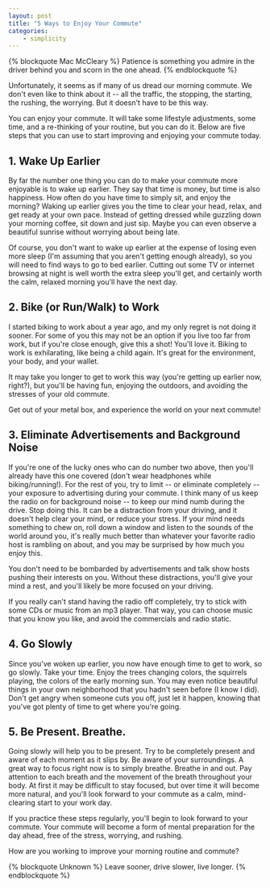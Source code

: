 ```yaml
---
layout: post
title: "5 Ways to Enjoy Your Commute"
categories:
    - simplicity
---
```

{% blockquote Mac McCleary %}
Patience is something you admire in the driver behind you and scorn in the
one ahead.
{% endblockquote %}

Unfortunately, it seems as if many of us dread our morning commute. We don't
even like to think about it -- all the traffic, the stopping, the starting,
the rushing, the worrying. But it doesn't have to be this way.

You can enjoy your commute. It will take some lifestyle adjustments, some
time, and a re-thinking of your routine, but you can do it. Below are five
steps that you can use to start improving and enjoying your commute today.

## 1. Wake Up Earlier

By far the number one thing you can do to make your commute more enjoyable
is to wake up earlier. They say that time is money, but time is also
happiness. How often do you have time to simply sit, and enjoy the morning?
Waking up earlier gives you the time to clear your head, relax, and get
ready at your own pace. Instead of getting dressed while guzzling down your
morning coffee, sit down and just sip. Maybe you can even observe a
beautiful sunrise without worrying about being late.

Of course, you don't want to wake up earlier at the expense of losing even
more sleep (I'm assuming that you aren't getting enough already), so you
will need to find ways to go to bed earlier. Cutting out some TV or internet
browsing at night is well worth the extra sleep you'll get, and certainly
worth the calm, relaxed morning you'll have the next day.

## 2. Bike (or Run/Walk) to Work

I started biking to work about a year ago, and my only regret is not doing
it sooner. For some of you this may not be an option if you live too far
from work, but if you're close enough, give this a shot! You'll love it.
Biking to work is exhilarating, like being a child again. It's great for the
environment, your body, and your wallet.

It may take you longer to get to work this way (you're getting up earlier
now, right?), but you'll be having fun, enjoying the outdoors, and avoiding
the stresses of your old commute.

Get out of your metal box, and experience the world on your next commute!

## 3. Eliminate Advertisements and Background Noise

If you're one of the lucky ones who can do number two above, then you'll
already have this one covered (don't wear headphones while biking/running!).
For the rest of you, try to limit -- or eliminate completely -- your
exposure to advertising during your commute. I think many of us keep the
radio on for background noise -- to keep our mind numb during the drive.
Stop doing this. It can be a distraction from your driving, and it doesn't
help clear your mind, or reduce your stress. If your mind needs something to
chew on, roll down a window and listen to the sounds of the world around
you, it's really much better than whatever your favorite radio host is
rambling on about, and you may be surprised by how much you enjoy this.

You don't need to be bombarded by advertisements and talk show hosts pushing
their interests on you. Without these distractions, you'll give your mind a
rest, and you'll likely be more focused on your driving.

If you really can't stand having the radio off completely, try to stick with
some CDs or music from an mp3 player. That way, you can choose music that
you know you like, and avoid the commercials and radio static.

## 4. Go Slowly

Since you've woken up earlier, you now have enough time to get to work, so
go slowly. Take your time. Enjoy the trees changing colors, the squirrels
playing, the colors of the early morning sun. You may even notice beautiful
things in your own neighborhood that you hadn't seen before (I know I did).
Don't get angry when someone cuts you off, just let it happen, knowing that
you've got plenty of time to get where you're going.

## 5. Be Present. Breathe.

Going slowly will help you to be present. Try to be completely present and
aware of each moment as it slips by. Be aware of your surroundings. A great
way to focus right now is to simply breathe. Breathe in and out. Pay
attention to each breath and the movement of the breath throughout your
body. At first it may be difficult to stay focused, but over time it will
become more natural, and you'll look forward to your commute as a calm,
mind-clearing start to your work day.

If you practice these steps regularly, you'll begin to look forward to your
commute. Your commute will become a form of mental preparation for the day
ahead, free of the stress, worrying, and rushing.

How are you working to improve your morning routine and commute?

{% blockquote Unknown %}
Leave sooner, drive slower, live longer.
{% endblockquote %}
